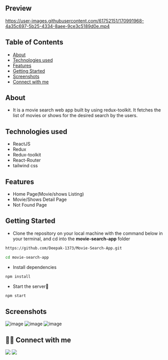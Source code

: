 ## Preview

https://user-images.githubusercontent.com/61752151/170991968-4a35c697-5b25-4334-8aee-9ce3c5189d0e.mp4

## Table of Contents

- [About](#about)
- [Technologies used](#technologies-used)
- [Features](#features)
- [Getting Started](#getting-started)
- [Screenshots](#screenshots)
- [Connect with me](#-connect-with-me)


## About
 - It is a movie search web app built by using redux-toolkit. It fetches the list of movies or shows for the desired search by the users.
   
## Technologies used
- ReactJS
- Redux
- Redux-toolkit
- React-Router
- tailwind css

## Features
<ul>
  <li>Home Page(Movie/shows Listing)</li>
  <li>Movie/Shows Detail Page</li>
  <li>Not Found Page</li>
</ul>

## Getting Started

- Clone the repository on your local machine with the command below in your terminal, and cd into the **movie-search-app** folder

```sh
https://github.com/Deepak-1373/Movie-Search-App.git

cd movie-search-app
```

- Install dependencies

```sh
npm install
```

- Start the server🚀

```sh
npm start
```

## Screenshots

![image](https://user-images.githubusercontent.com/61752151/170990789-0427fb20-918e-46da-8259-282df8064eeb.png)
![image](https://user-images.githubusercontent.com/61752151/170990848-0c149d1a-1373-4f75-a9d1-619edf0ee6fb.png)
![image](https://user-images.githubusercontent.com/61752151/170990967-1a420b86-1df0-4399-a596-68e90e6c417f.png)




## 👨‍💻 Connect with me 
<a href="https://twitter.com/dkamat001"><img src="https://img.shields.io/badge/Twitter-1DA1F2?style=for-the-badge&logo=twitter&logoColor=white"/></a>
<a href="https://linkedin.com/in/deepak-1373"><img src="https://img.shields.io/badge/LinkedIn-0077B5?style=for-the-badge&logo=linkedin&logoColor=white"/></a>
